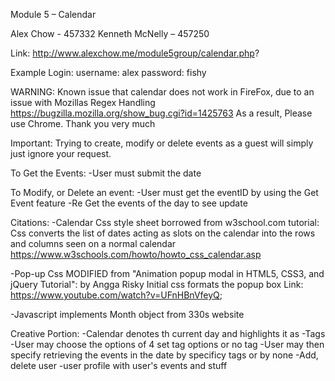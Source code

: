 Module 5 – Calendar

Alex Chow - 457332
Kenneth McNelly – 457250

Link:
http://www.alexchow.me/module5group/calendar.php?

Example Login:
username: alex
password: fishy

WARNING:
Known issue that calendar does not work in FireFox, due to an issue with Mozillas Regex Handling
https://bugzilla.mozilla.org/show_bug.cgi?id=1425763
As a result, Please use Chrome. Thank you very much

Important:
Trying to create, modify or delete events as a guest will simply just ignore your request.

To Get the Events:
-User must submit the date 

To Modify, or Delete an event:
-User must get the eventID by using the Get Event feature 
-Re Get the events of the day to see update

Citations:
-Calendar Css style sheet borrowed from w3school.com tutorial:
Css converts the list of dates acting as slots on the calendar into the rows and columns seen on a normal calendar
https://www.w3schools.com/howto/howto_css_calendar.asp

-Pop-up Css MODIFIED from "Animation popup modal in HTML5, CSS3, and jQuery Tutorial":
by Angga Risky
Initial css formats the popup box 
Link: https://www.youtube.com/watch?v=UFnHBnVfeyQ;

-Javascript implements Month object from 330s website



Creative Portion: 
    -Calendar denotes th current day and highlights it as 
    -Tags
    	-User may choose the options of 4 set tag options or no tag
    	-User may then specify retrieving the events in the date by specificy tags or by none
    -Add, delete user
    -user profile with user's events and stuff